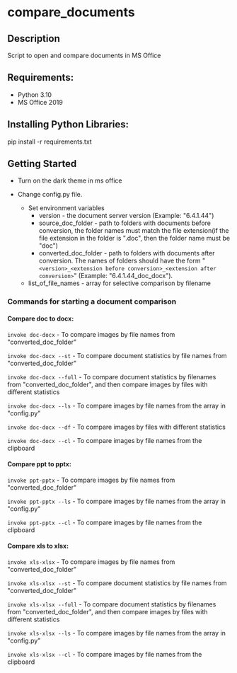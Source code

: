 # compare_documents

## Description

Script to open and compare documents in MS Office

## Requirements:

* Python 3.10
* MS Office 2019

## Installing Python Libraries:

pip install -r requirements.txt

## Getting Started

* Turn on the dark theme in ms office


* Change config.py file.
  - Set environment variables
    - version - the document server version (Example: "6.4.1.44")
    - source_doc_folder - path to folders with documents before conversion, the folder names must match the file
      extension(if the file extension in the folder is ".doc", then the folder name must be "doc")
    - converted_doc_folder - path to folders with documents after conversion. The names of folders should have the
      form "```<version>_<extension before conversion>_<extension after conversion>```" (Example: "6.4.1.44_doc_docx").
  - list_of_file_names - array for selective comparison by filename

### Commands for starting a document comparison

#### Compare doc to docx:

```invoke doc-docx``` - To compare images by file names from "converted_doc_folder"

```invoke doc-docx --st``` - To compare document statistics by file names from "converted_doc_folder"

```invoke doc-docx --full``` - To compare document statistics by filenames from "converted_doc_folder", and then compare
images by files with different statistics

```invoke doc-docx --ls``` - To compare images by file names from the array in "config.py"

```invoke doc-docx --df``` - To compare images by files with different statistics

```invoke doc-docx --cl``` - To compare images by file names from the clipboard

#### Compare ppt to pptx:

```invoke ppt-pptx``` - To compare images by file names from "converted_doc_folder"

```invoke ppt-pptx --ls``` - To compare images by file names from the array in "config.py"

```invoke ppt-pptx --cl``` - To compare images by file names from the clipboard

#### Compare xls to xlsx:

```invoke xls-xlsx``` - To compare images by file names from "converted_doc_folder"

```invoke xls-xlsx --st``` - To compare document statistics by file names from "converted_doc_folder"

```invoke xls-xlsx --full``` - To compare document statistics by filenames from "converted_doc_folder", and then compare
images by files with different statistics

```invoke xls-xlsx --ls``` - To compare images by file names from the array in "config.py"

```invoke xls-xlsx --cl``` - To compare images by file names from the clipboard
